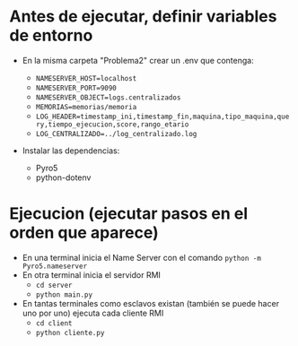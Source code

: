 # Antes de ejecutar, definir variables de entorno
- En la misma carpeta "Problema2" crear un .env que contenga:
    - `NAMESERVER_HOST=localhost`
    - `NAMESERVER_PORT=9090`
    - `NAMESERVER_OBJECT=logs.centralizados`
    - `MEMORIAS=memorias/memoria`
    - `LOG_HEADER=timestamp_ini,timestamp_fin,maquina,tipo_maquina,query,tiempo_ejecucion,score,rango_etario`
    - `LOG_CENTRALIZADO=../log_centralizado.log`

- Instalar las dependencias:
    - Pyro5
    - python-dotenv

# Ejecucion (ejecutar pasos en el orden que aparece)
- En una terminal inicia el Name Server con el comando `python -m Pyro5.nameserver`
- En otra terminal inicia el servidor RMI
    - `cd server`
    - `python main.py`
- En tantas terminales como esclavos existan (también se puede hacer uno por uno) ejecuta cada cliente RMI
    - `cd client`
    - `python cliente.py`